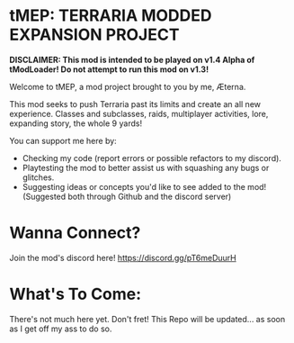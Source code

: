 # tMEP: TERRARIA MODDED EXPANSION PROJECT
**DISCLAIMER: This mod is intended to be played on v1.4 Alpha of tModLoader! Do not attempt to run this mod on v1.3!**

Welcome to tMEP, a mod project brought to you by me, Æterna.

This mod seeks to push Terraria past its limits and create an all new experience. Classes and subclasses, raids, multiplayer activities, lore, expanding story, the whole 9 yards!

You can support me here by:
- Checking my code (report errors or possible refactors to my discord).
- Playtesting the mod to better assist us with squashing any bugs or glitches.
- Suggesting ideas or concepts you'd like to see added to the mod! (Suggested both through Github and the discord server)

# Wanna Connect?
Join the mod's discord here!
https://discord.gg/pT6meDuurH

# What's To Come:
There's not much here yet. 
Don't fret! This Repo will be updated... as soon as I get off my ass to do so.
